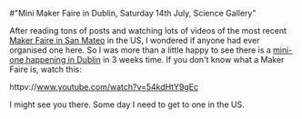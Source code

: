 #"Mini Maker Faire in Dublin, Saturday 14th July, Science Gallery"

After reading tons of posts and watching lots of videos of the most recent <a href="http://blog.makezine.com/2012/06/28/best-of-maker-faire-bay-area-beats-bikes-robots-outdoors-and-arts/">Maker Faire in San Mateo</a> in the US, I wondered if anyone had ever organised one here. So I was more than a little happy to see there is a <a href="http://www.makerfairedublin.com/">mini-one happening in Dublin</a> in 3 weeks time. If you don't know what a Maker Faire is, watch this:

httpv://www.youtube.com/watch?v=54kdHtY9gEc

I might see you there. Some day I need to get to one in the US.